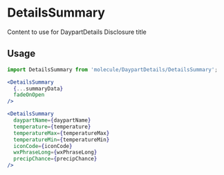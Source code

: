 # DetailsSummary
Content to use for DaypartDetails Disclosure title

## Usage

```jsx
import DetailsSummary from 'molecule/DaypartDetails/DetailsSummary';

<DetailsSummary
  {...summaryData}
  fadeOnOpen
/>

<DetailsSummary
  daypartName={daypartName}
  temperature={temperature}
  temperatureMax={temperatureMax}
  temperatureMin={temperatureMin}
  iconCode={iconCode}
  wxPhraseLong={wxPhraseLong}
  precipChance={precipChance}
/>
```
